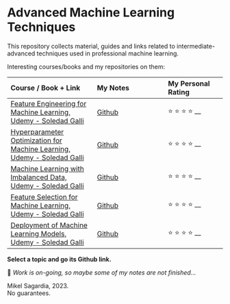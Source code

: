 # Advanced Machine Learning Techniques

This repository collects material, guides and links related to intermediate-advanced techniques used in professional machine learning.

Interesting courses/books and my repositories on them:

| <div align="left">Course / Book + Link</div>  | <div style="width:150px" align="left">My Notes | <div align="left" style="width:120px">My Personal Rating |
| --- | --- | --- |
[Feature Engineering for Machine Learning, Udemy - Soledad Galli](https://www.udemy.com/course/feature-engineering-for-machine-learning/) | [Github](https://github.com/mxagar/feature-engineering-for-machine-learning) | :star: :star: :star: :star: __ 
[Hyperparameter Optimization for Machine Learning, Udemy - Soledad Galli](https://www.udemy.com/course/hyperparameter-optimization-for-machine-learning/) | [Github](https://github.com/mxagar/hyperparameter-optimization) | :star: :star: :star: :star: __ 
[Machine Learning with Imbalanced Data, Udemy - Soledad Galli](https://www.udemy.com/course/machine-learning-with-imbalanced-data/) | [Github](https://github.com/mxagar/machine-learning-imbalanced-data) | :star: :star: :star: :star: __ 
[Feature Selection for Machine Learning, Udemy - Soledad Galli](https://www.udemy.com/course/feature-selection-for-machine-learning/) | [Github](https://github.com/mxagar/feature-selection-for-machine-learning) | :star: :star: :star: :star: __ 
[Deployment of Machine Learning Models, Udemy - Soledad Galli](https://www.udemy.com/course/deployment-of-machine-learning-models/) | [Github](https://github.com/mxagar/deploying-machine-learning-models) | :star: :star: :star: :star: __ 

**Select a topic and go its Github link.**

:construction: *Work is on-going, so maybe some of my notes are not finished...*

Mikel Sagardia, 2023.  
No guarantees.
